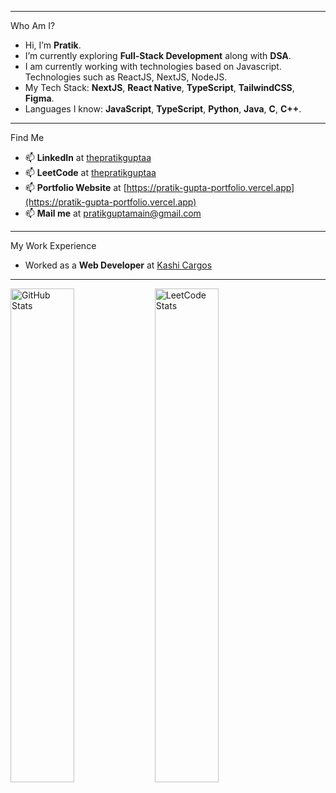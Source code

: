  ---
Who Am I?
- Hi, I’m **Pratik**.
- I’m currently exploring **Full-Stack Development** along with **DSA**.
- I am currently working with technologies based on Javascript. Technologies such as ReactJS, NextJS, NodeJS.
- My Tech Stack: **NextJS**, **React Native**, **TypeScript**, **TailwindCSS**, **Figma**.
- Languages I know: **JavaScript**, **TypeScript**, **Python**, **Java**, **C**, **C++**.

 ---

Find Me
- 📫 **LinkedIn** at [thepratikguptaa](https://linkedin.com/in/thepratikguptaa)
- 📫 **LeetCode** at [thepratikguptaa](https://leetcode.com/u/thepratikguptaa)
- 📫 **Portfolio Website** at [https://pratik-gupta-portfolio.vercel.app](https://pratik-gupta-portfolio.vercel.app)
- 📫 **Mail me** at pratikguptamain@gmail.com

---

My Work Experience
  - Worked as a **Web Developer** at [Kashi Cargos](https://www.kashicargos.com/)

---

<p float="left">
  <img 
    src="https://streak-stats.demolab.com?user=thepratikguptaa&theme=dark&hide_border=true" 
    alt="GitHub Stats" 
    width="45%" 
  />
  <img 
    src="https://leetcard.jacoblin.cool/thepratikguptaa?theme=dark&font=Noto%20Sans%20Sora%20Sompeng&" 
    alt="LeetCode Stats" 
    width="45%" 
  />
</p>

<!---
thepratikguptaa/thepratikguptaa is a ✨ special ✨ repository because its `README.md` (this file) appears on your GitHub profile.
You can click the Preview link to take a look at your changes.
--->

